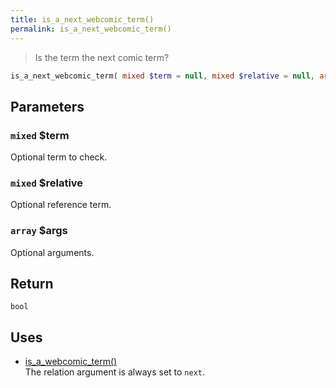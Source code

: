 ```yaml
---
title: is_a_next_webcomic_term()
permalink: is_a_next_webcomic_term()
---
```


> Is the term the next comic term?

```php
is_a_next_webcomic_term( mixed $term = null, mixed $relative = null, array $args = [] ) : bool
```

## Parameters

### `mixed` $term
Optional term to check.

### `mixed` $relative
Optional reference term.

### `array` $args
Optional arguments.

## Return

`bool`

## Uses
- [is_a_webcomic_term()](is_a_webcomic_term())  
The relation argument is always set to `next`.
